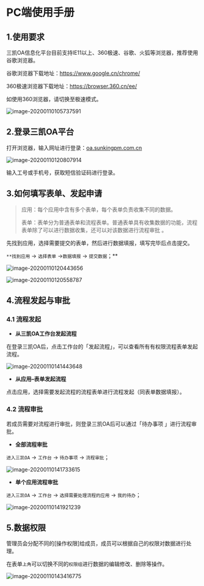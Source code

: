 # PC端使用手册



## 1.使用要求

三凯OA信息化平台目前支持IE11以上、360极速、谷歌、火狐等浏览器，推荐使用谷歌浏览器。

谷歌浏览器下载地址：https://www.google.cn/chrome/

360极速浏览器下载地址：https://browser.360.cn/ee/

如使用360浏览器，请切换至极速模式。

![image-20200110105737591](../images/image-20200110105737591.png)

## 2.登录三凯OA平台

打开浏览器，输入网址进行登录：[oa.sunkingpm.com.cn](http://oa.sunkingpm.com.cn)

![image-20200110120807914](../images/image-20200110120807914.png)

输入工号或手机号，获取短信验证码进行登录。

## 3.如何填写表单、发起申请

> 应用：每个应用中含有多个表单，每个表单负责收集不同的数据。
>
> 表单：表单分为普通表单和流程表单。普通表单具有收集数据的功能，流程表单除了可以进行数据收集，还可以对该数据进行流程审批 。

先找到应用，选择需要提交的表单，然后进行数据填报，填写完毕后点击提交。

`**找到应用` -> `选择表单` ->`数据填报` -> `提交数据`；**

![image-20200110120443656](../images/image-20200110120443656.png)

![image-20200110120558787](../images/image-20200110120558787.png)

## 4.流程发起与审批

### 4.1 流程发起

- **从三凯OA工作台发起流程**

在登录三凯OA后，点击工作台的「发起流程」，可以查看所有有权限流程表单发起流程。

![image-20200110141443648](../images/image-20200110141443648.png)

- **从应用–表单发起流程**

点击应用，选择需要发起流程的流程表单进行流程发起（同表单数据填报）。

### 4.2 流程审批

若成员需要对流程进行审批，则登录三凯OA后可以通过「待办事项 」进行流程审批。

- **全部流程审批**

`进入三凯OA` -> `工作台` -> `待办事项` -> `流程审批`；

![image-20200110141733615](../images/image-20200110141733615.png)

- **单个应用流程审批**

`进入三凯OA` -> `工作台` -> `选择需要处理流程的应用` -> `我的待办`；

![image-20200110141921239](../images/image-20200110141921239.png)

## 5.数据权限

管理员会分配不同的[操作权限]给成员，成员可以根据自己的权限对数据进行处理。

在表单`上角`可以切换不同的`权限组`进行数据的编辑修改、删除等操作。

![image-20200110143416775](../images/image-20200110143416775.png)